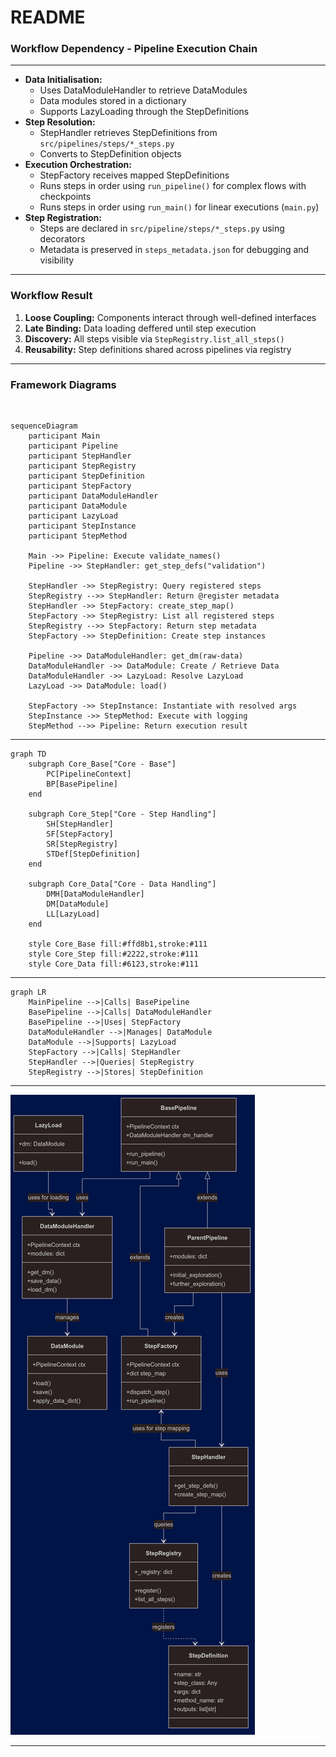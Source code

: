 # README


### **Workflow Dependency - Pipeline Execution Chain**

---

- **Data Initialisation:**
  - Uses DataModuleHandler to retrieve DataModules
  - Data modules stored in a dictionary
  - Supports LazyLoading through the StepDefinitions
- **Step Resolution:**
  - StepHandler retrieves StepDefinitions from ``src/pipelines/steps/*_steps.py``
  - Converts to StepDefinition objects
- **Execution Orchestration:**
  - StepFactory receives mapped StepDefinitions
  - Runs steps in order using `run_pipeline()` for complex flows with checkpoints
  - Runs steps in order using `run_main()` for linear executions (`main.py`)
- **Step Registration:**
  - Steps are declared in ``src/pipeline/steps/*_steps.py`` using decorators
  - Metadata is preserved in ``steps_metadata.json`` for debugging and visibility

---

### **Workflow Result**

1. **Loose Coupling:** Components interact through well-defined interfaces
2. **Late Binding:** Data loading deffered until step execution
3. **Discovery:** All steps visible via `StepRegistry.list_all_steps()`
4. **Reusability:** Step definitions shared across pipelines via registry

---

### **Framework Diagrams**

<br>

```mermaid
sequenceDiagram
    participant Main
    participant Pipeline
    participant StepHandler
    participant StepRegistry
    participant StepDefinition
    participant StepFactory
    participant DataModuleHandler
    participant DataModule
    participant LazyLoad
    participant StepInstance
    participant StepMethod

    Main ->> Pipeline: Execute validate_names()
    Pipeline ->> StepHandler: get_step_defs("validation")

    StepHandler ->> StepRegistry: Query registered steps
    StepRegistry -->> StepHandler: Return @register metadata
    StepHandler ->> StepFactory: create_step_map()
    StepFactory ->> StepRegistry: List all registered steps
    StepRegistry -->> StepFactory: Return step metadata
    StepFactory ->> StepDefinition: Create step instances

    Pipeline ->> DataModuleHandler: get_dm(raw-data)
    DataModuleHandler ->> DataModule: Create / Retrieve Data
    DataModuleHandler ->> LazyLoad: Resolve LazyLoad
    LazyLoad ->> DataModule: load()

    StepFactory ->> StepInstance: Instantiate with resolved args
    StepInstance ->> StepMethod: Execute with logging
    StepMethod -->> Pipeline: Return execution result
```

---

```mermaid
graph TD
    subgraph Core_Base["Core - Base"]
        PC[PipelineContext]
        BP[BasePipeline]
    end

    subgraph Core_Step["Core - Step Handling"]
        SH[StepHandler]
        SF[StepFactory]
        SR[StepRegistry]
        STDef[StepDefinition]
    end

    subgraph Core_Data["Core - Data Handling"]
        DMH[DataModuleHandler]
        DM[DataModule]
        LL[LazyLoad]
    end

    style Core_Base fill:#ffd8b1,stroke:#111
    style Core_Step fill:#2222,stroke:#111
    style Core_Data fill:#6123,stroke:#111
```

---

```mermaid
graph LR
    MainPipeline -->|Calls| BasePipeline
    BasePipeline -->|Calls| DataModuleHandler
    BasePipeline -->|Uses| StepFactory
    DataModuleHandler -->|Manages| DataModule
    DataModule -->|Supports| LazyLoad
    StepFactory -->|Calls| StepHandler
    StepHandler -->|Queries| StepRegistry
    StepRegistry -->|Stores| StepDefinition
```

---

![framework classDiagram](reports/framework_classDiagram.png)

---
